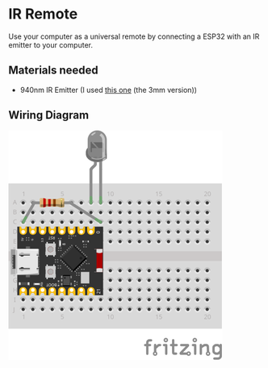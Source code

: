 # IR Remote
Use your computer as a universal remote by connecting a ESP32 with an IR emitter to your computer.

## Materials needed
- 940nm IR Emitter (I used [this one](https://www.aliexpress.us/item/3256804917721113.html) (the 3mm version))

## Wiring Diagram
![Fritzing Wiring Diagram](./Sketch_bb.svg)
